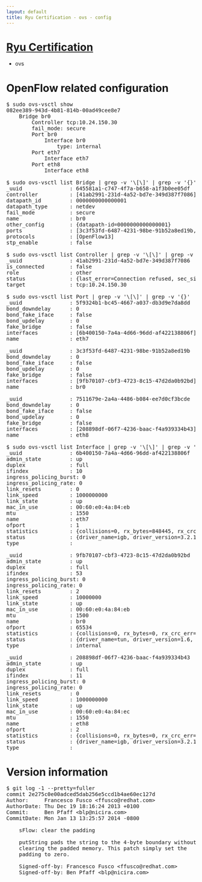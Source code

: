 ```yaml
---
layout: default
title: Ryu Certification - ovs - config
---
```

# [Ryu Certification](http://osrg.github.io/ryu/certification.html)
* ovs 

# OpenFlow related configuration
<pre>
$ sudo ovs-vsctl show
082ee389-943d-4b81-814b-00ad49cee8e7
    Bridge br0
        Controller tcp:10.24.150.30
        fail_mode: secure
        Port br0
            Interface br0
                type: internal
        Port eth7
            Interface eth7
        Port eth8
            Interface eth8

$ sudo ovs-vsctl list Bridge | grep -v '\[\]' | grep -v '{}'
_uuid               : 645581a1-c747-4f7a-b658-a1f3b0ee05df
controller          : [41ab2991-231d-4a52-bd7e-349d387f7086]
datapath_id         : 0000000000000001
datapath_type       : netdev
fail_mode           : secure
name                : br0
other_config        : {datapath-id=0000000000000001}
ports               : [3c3f53fd-6487-4231-98be-91b52a8ed19b, 5f9324b1-bc45-4667-a037-db3d9e7da8dd, 7511679e-2a4a-4486-b084-ee7d0cf3bcde]
protocols           : [OpenFlow13]
stp_enable          : false

$ sudo ovs-vsctl list Controller | grep -v '\[\]' | grep -v '{}'
_uuid               : 41ab2991-231d-4a52-bd7e-349d387f7086
is_connected        : false
role                : other
status              : {last_error=Connection refused, sec_since_connect=297, sec_since_disconnect=1, state=BACKOFF}
target              : tcp:10.24.150.30

$ sudo ovs-vsctl list Port | grep -v '\[\]' | grep -v '{}'
_uuid               : 5f9324b1-bc45-4667-a037-db3d9e7da8dd
bond_downdelay      : 0
bond_fake_iface     : false
bond_updelay        : 0
fake_bridge         : false
interfaces          : [6b400150-7a4a-4d66-96dd-af422138806f]
name                : eth7

_uuid               : 3c3f53fd-6487-4231-98be-91b52a8ed19b
bond_downdelay      : 0
bond_fake_iface     : false
bond_updelay        : 0
fake_bridge         : false
interfaces          : [9fb70107-cbf3-4723-8c15-47d2da0b92bd]
name                : br0

_uuid               : 7511679e-2a4a-4486-b084-ee7d0cf3bcde
bond_downdelay      : 0
bond_fake_iface     : false
bond_updelay        : 0
fake_bridge         : false
interfaces          : [208898df-06f7-4236-baac-f4a939334b43]
name                : eth8

$ sudo ovs-vsctl list Interface | grep -v '\[\]' | grep -v '{}'
_uuid               : 6b400150-7a4a-4d66-96dd-af422138806f
admin_state         : up
duplex              : full
ifindex             : 10
ingress_policing_burst: 0
ingress_policing_rate: 0
link_resets         : 0
link_speed          : 1000000000
link_state          : up
mac_in_use          : 00:60:e0:4a:84:eb
mtu                 : 1550
name                : eth7
ofport              : 1
statistics          : {collisions=0, rx_bytes=848445, rx_crc_err=0, rx_dropped=0, rx_errors=0, rx_frame_err=0, rx_over_err=0, rx_packets=8580, tx_bytes=0, tx_dropped=0, tx_errors=0, tx_packets=0}
status              : {driver_name=igb, driver_version=3.2.10-k, firmware_version=3.10-0}
type                : 

_uuid               : 9fb70107-cbf3-4723-8c15-47d2da0b92bd
admin_state         : up
duplex              : full
ifindex             : 53
ingress_policing_burst: 0
ingress_policing_rate: 0
link_resets         : 2
link_speed          : 10000000
link_state          : up
mac_in_use          : 00:60:e0:4a:84:eb
mtu                 : 1500
name                : br0
ofport              : 65534
statistics          : {collisions=0, rx_bytes=0, rx_crc_err=0, rx_dropped=0, rx_errors=0, rx_frame_err=0, rx_over_err=0, rx_packets=0, tx_bytes=0, tx_dropped=0, tx_errors=0, tx_packets=0}
status              : {driver_name=tun, driver_version=1.6, firmware_version=N/A}
type                : internal

_uuid               : 208898df-06f7-4236-baac-f4a939334b43
admin_state         : up
duplex              : full
ifindex             : 11
ingress_policing_burst: 0
ingress_policing_rate: 0
link_resets         : 0
link_speed          : 1000000000
link_state          : up
mac_in_use          : 00:60:e0:4a:84:ec
mtu                 : 1550
name                : eth8
ofport              : 2
statistics          : {collisions=0, rx_bytes=0, rx_crc_err=0, rx_dropped=0, rx_errors=0, rx_frame_err=0, rx_over_err=0, rx_packets=0, tx_bytes=265372, tx_dropped=0, tx_errors=0, tx_packets=2860}
status              : {driver_name=igb, driver_version=3.2.10-k, firmware_version=3.10-0}
type                : 
</pre>

# Version information
<pre>
$ git log -1 --pretty=fuller
commit 2e275c0e00adced5dab256e5ccd1b4ae60ec127d
Author:     Francesco Fusco &lt;ffusco@redhat.com&gt;
AuthorDate: Thu Dec 19 18:16:24 2013 +0100
Commit:     Ben Pfaff &lt;blp@nicira.com&gt;
CommitDate: Mon Jan 13 13:25:57 2014 -0800

    sFlow: clear the padding
    
    putString pads the string to the 4-byte boundary without
    clearing the padded memory. This patch simply set the
    padding to zero.
    
    Signed-off-by: Francesco Fusco &lt;ffusco@redhat.com&gt;
    Signed-off-by: Ben Pfaff &lt;blp@nicira.com&gt;
</pre>

